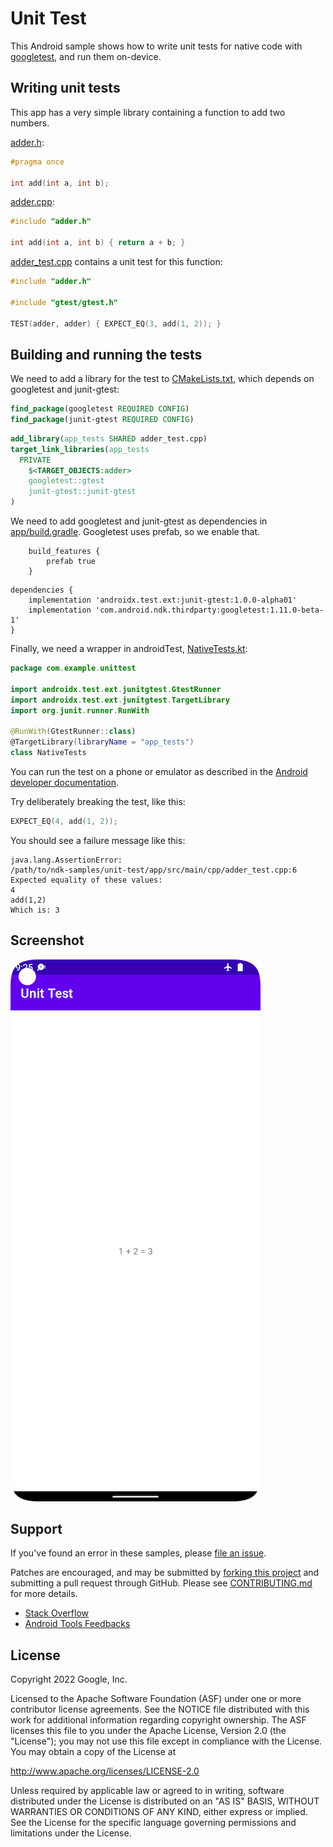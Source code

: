 # Unit Test

This Android sample shows how to write unit tests for native code with
[googletest](https://github.com/google/googletest), and run them on-device.

## Writing unit tests

This app has a very simple library containing a function to add two numbers.

[adder.h](app/src/main/cpp/adder.h):

```C++
#pragma once

int add(int a, int b);
```

[adder.cpp](app/src/main/cpp/adder.cpp):

```C++
#include "adder.h"

int add(int a, int b) { return a + b; }
```

[adder_test.cpp](app/src/main/cpp/adder_test.cpp) contains a unit test for this
function:

```C++
#include "adder.h"

#include "gtest/gtest.h"

TEST(adder, adder) { EXPECT_EQ(3, add(1, 2)); }
```

## Building and running the tests

We need to add a library for the test to
[CMakeLists.txt](app/src/main/cpp/CMakeLists.txt), which depends on googletest
and junit-gtest:

```cmake
find_package(googletest REQUIRED CONFIG)
find_package(junit-gtest REQUIRED CONFIG)
```

```cmake
add_library(app_tests SHARED adder_test.cpp)
target_link_libraries(app_tests
  PRIVATE
    $<TARGET_OBJECTS:adder>
    googletest::gtest
    junit-gtest::junit-gtest
)
```

We need to add googletest and junit-gtest as dependencies in
[app/build.gradle](app/build.gradle). Googletest uses prefab, so we enable that.

```
    build_features {
    	prefab true
    }
```

```
dependencies {
    implementation 'androidx.test.ext:junit-gtest:1.0.0-alpha01'
    implementation 'com.android.ndk.thirdparty:googletest:1.11.0-beta-1'
}
```

Finally, we need a wrapper in androidTest,
[NativeTests.kt](app/src/androidTest/java/com/example/unittest/NativeTests.kt):

```kotlin
package com.example.unittest

import androidx.test.ext.junitgtest.GtestRunner
import androidx.test.ext.junitgtest.TargetLibrary
import org.junit.runner.RunWith

@RunWith(GtestRunner::class)
@TargetLibrary(libraryName = "app_tests")
class NativeTests
```

You can run the test on a phone or emulator as described in the
[Android developer documentation](https://developer.android.com/studio/test/test-in-android-studio).

Try deliberately breaking the test, like this:

```C++
EXPECT_EQ(4, add(1, 2));
```

You should see a failure message like this:

```
java.lang.AssertionError:
/path/to/ndk-samples/unit-test/app/src/main/cpp/adder_test.cpp:6
Expected equality of these values:
4
add(1,2)
Which is: 3
```

## Screenshot

![screenshot](screenshot.png)

## Support

If you've found an error in these samples, please
[file an issue](https://github.com/googlesamples/android-ndk/issues/new).

Patches are encouraged, and may be submitted by
[forking this project](https://github.com/googlesamples/android-ndk/fork) and
submitting a pull request through GitHub. Please see
[CONTRIBUTING.md](../CONTRIBUTING.md) for more details.

- [Stack Overflow](http://stackoverflow.com/questions/tagged/android-ndk)
- [Android Tools Feedbacks](http://tools.android.com/feedback)

## License

Copyright 2022 Google, Inc.

Licensed to the Apache Software Foundation (ASF) under one or more contributor
license agreements. See the NOTICE file distributed with this work for
additional information regarding copyright ownership. The ASF licenses this file
to you under the Apache License, Version 2.0 (the "License"); you may not use
this file except in compliance with the License. You may obtain a copy of the
License at

http://www.apache.org/licenses/LICENSE-2.0

Unless required by applicable law or agreed to in writing, software distributed
under the License is distributed on an "AS IS" BASIS, WITHOUT WARRANTIES OR
CONDITIONS OF ANY KIND, either express or implied. See the License for the
specific language governing permissions and limitations under the License.
